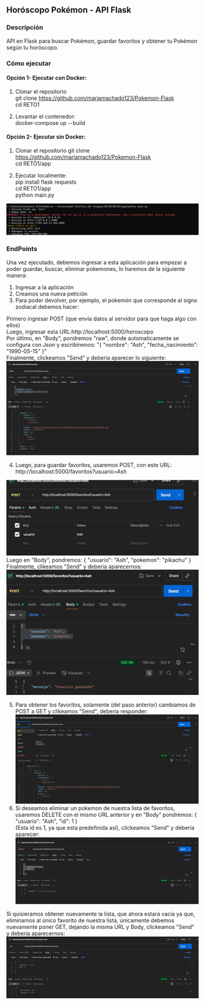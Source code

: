 ## Horóscopo Pokémon - API Flask
### Descripción
API en Flask para buscar Pokémon, guardar favoritos y obtener tu Pokémon según tu horóscopo.

### Cómo ejecutar
#### Opción 1- Ejecutar con Docker:
1. Clonar el repositorio                      
git clone https://github.com/mariamachado123/Pokemon-Flask                       
cd RETO1


2. Levantar el contenedor:                    
docker-compose up --build
#### Opción 2- Ejecutar sin Docker:
1. Clonar el repositorio
git clone https://github.com/mariamachado123/Pokemon-Flask       
cd RETO1/app


2. Ejecutar localmente:                   
pip install flask requests                
cd RETO1/app                   
python main.py

![img_1.png](app/img_1.png)

### EndPoints

Una vez ejecutado, debemos ingresar a esta aplicación
para empezar a poder guardar, buscar, eliminar pokemones, 
lo haremos de la siguiente manera:

1. Ingresar a la aplicación
2. Creamos una nueva petición
3. Para poder devolver, por ejemplo, el pokemón que corresponde
al signo zodiacal debemos hacer:

Primero ingresar POST (que envía datos al servidor para que haga algo con ellos)             
Luego, ingresar esta URL:http://localhost:5000/horoscopo                                 
Por último, en "Body", pondremos "raw", donde automaticamente
se configura con Json y escribiremos:
"{            "nombre": "Ash",
  "fecha_nacimiento": "1990-05-15"
}"                                 
Finalmente, clickeamos "Send" y deberia aparecer lo siguiente:
![img.png](app/img.png)

4. Luego, para guardar favoritos, usaremos POST, con este URL:     
http://localhost:5000/favoritos?usuario=Ash

![img_2.png](app/img_2.png)
Luego en "Body", pondremos:
{
    "usuario": "Ash",
    "pokemon": "pikachu"
}                          
Finalmente, clikeamos "Send" y deberia aparecernos:
![img_3.png](app/img_3.png)

5. Para obtener los favoritos, solamente (del paso anterior) cambiamos de POST
a GET y clikeamos "Send", debería responder:
![img_4.png](app/img_4.png)
6. Si deseamos eliminar un pokemon de nuestra lista de favoritos, usaremos
DELETE con el mismo URL anterior y en "Body" pondremos:
{
    "usuario": "Ash",
    "id": 1
}                              
   (Esta id es 1, ya que esta predefinida así), clickeamos "Send" y debería aparecer:
![img_5.png](app/img_5.png)

Si quisieramos obtener nuevamente la lista, que ahora estará vacía ya que, 
eliminamos al único favorito de nuestra lista, únicamente debemos nuevamente poner GET, dejando
la misma URL y Body, clickeamos "Send" y debería aparecernos:
![img_6.png](app/img_6.png)


